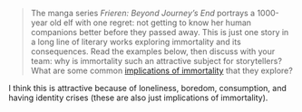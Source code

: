 > The manga series _Frieren: Beyond Journey’s End_ portrays a 1000-year old elf with one regret: not getting to know her human companions better before they passed away. This is just one story in a long line of literary works exploring immortality and its consequences. Read the examples below, then discuss with your team: why is immortality such an attractive subject for storytellers? What are some common [implications of immortality](https://www.lightspeedmagazine.com/nonfiction/immortals-that-show-us-that-death-is-the-best-option/) that they explore?

I think this is attractive because of loneliness, boredom, consumption, and having identity crises (these are also just implications of immortality).

<!-- There isn’t anything to review in the artworks — I need a break --> 